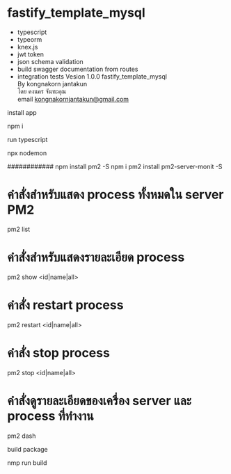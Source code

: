 # fastify_template_mysql

- typescript
- typeorm
- knex.js
- jwt token
- json schema validation
- build swagger documentation from routes
- integration tests
  Vesion 1.0.0
  fastify_template_mysql  
  By kongnakorn jantakun  
  โดย คงนคร จันทะคุณ  
  email kongnakornjantakun@gmail.com

install app

npm i

run typescript

npx nodemon

############
npm install pm2 -S
npm i pm2 install pm2-server-monit -S

# คำสั่งสำหรับแสดง process ทั้งหมดใน server PM2

pm2 list

# คำสั่งสำหรับแสดงรายละเอียด process

pm2 show <id|name|all>

# คำสั่ง restart process

pm2 restart <id|name|all>

# คำสั่ง stop process

pm2 stop <id|name|all>

# คำสั่งดูรายละเอียดของเครื่อง server และ process ที่ทำงาน

pm2 dash

build package

nmp run build
